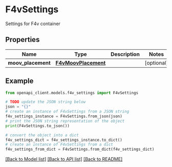 # F4vSettings

Settings for F4v container

## Properties

Name | Type | Description | Notes
------------ | ------------- | ------------- | -------------
**moov_placement** | [**F4vMoovPlacement**](F4vMoovPlacement.md) |  | [optional] 

## Example

```python
from openapi_client.models.f4v_settings import F4vSettings

# TODO update the JSON string below
json = "{}"
# create an instance of F4vSettings from a JSON string
f4v_settings_instance = F4vSettings.from_json(json)
# print the JSON string representation of the object
print(F4vSettings.to_json())

# convert the object into a dict
f4v_settings_dict = f4v_settings_instance.to_dict()
# create an instance of F4vSettings from a dict
f4v_settings_from_dict = F4vSettings.from_dict(f4v_settings_dict)
```
[[Back to Model list]](../README.md#documentation-for-models) [[Back to API list]](../README.md#documentation-for-api-endpoints) [[Back to README]](../README.md)


